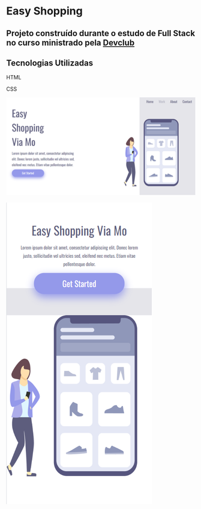 <h1>Easy Shopping</h1>
<h2>Projeto construído durante o estudo de Full Stack no curso ministrado pela <a href="https://rodolfomori.com.br/devclub/">Devclub</a></h2>

<h2>Tecnologias Utilizadas</h2>
<p>HTML</p>
<p>CSS</p>
<img src="https://github.com/Henriquegf100/Projeto-easy-shopping/blob/main/easy-shopping.png"/>
<br>
<br>
<img src="https://github.com/Henriquegf100/Projeto-easy-shopping/blob/main/easy-shopping-cell.png"/>
